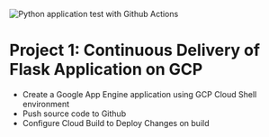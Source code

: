 ![Python application test with Github Actions](https://github.com/shttksm/IDS721/workflows/Python%20application%20test%20with%20Github%20Actions/badge.svg)

# Project 1: Continuous Delivery of Flask Application on GCP
* Create a Google App Engine application using GCP Cloud Shell environment
* Push source code to Github
* Configure Cloud Build to Deploy Changes on build
